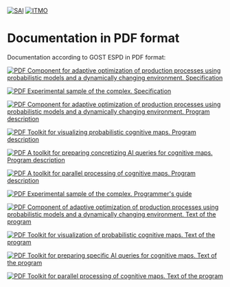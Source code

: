 [![SAI](./media/SAI_badge_flat.svg)](https://sai.itmo.ru/)
[![ITMO](./media/ITMO_badge_flat_rus.svg)](https://en.itmo.ru/en/)

# Documentation in PDF format #

Documentation according to GOST ESPD in PDF format:

[![PDF](https://icons.iconarchive.com/icons/hopstarter/soft-scraps/48/Adobe-PDF-Document-icon.png) Component for adaptive optimization of production processes using probabilistic models and a dynamically changing environment. Specification](specif-komponent.pdf)

[![PDF](https://icons.iconarchive.com/icons/hopstarter/soft-scraps/48/Adobe-PDF-Document-icon.png) Experimental sample of the complex. Specification](specif-obrasec.pdf)

[![PDF](https://icons.iconarchive.com/icons/hopstarter/soft-scraps/48/Adobe-PDF-Document-icon.png) Component for adaptive optimization of production processes using probabilistic models and a dynamically changing environment. Program description](program-description.pdf)

[![PDF](https://icons.iconarchive.com/icons/hopstarter/soft-scraps/48/Adobe-PDF-Document-icon.png) Toolkit for visualizing probabilistic cognitive maps. Program description](program-description-graph-drawer.pdf)

[![PDF](https://icons.iconarchive.com/icons/hopstarter/soft-scraps/48/Adobe-PDF-Document-icon.png) A toolkit for preparing concretizing AI queries for cognitive maps. Program description](program-description-ai-interpreter.pdf)

[![PDF](https://icons.iconarchive.com/icons/hopstarter/soft-scraps/48/Adobe-PDF-Document-icon.png) A toolkit for parallel processing of cognitive maps. Program description](program-description-deploy.pdf)

[![PDF](https://icons.iconarchive.com/icons/hopstarter/soft-scraps/48/Adobe-PDF-Document-icon.png) Experimental sample of the complex. Programmer's guide](programmers-guide.pdf)

[![PDF](https://icons.iconarchive.com/icons/hopstarter/soft-scraps/48/Adobe-PDF-Document-icon.png) Component of adaptive optimization of production processes using probabilistic models and a dynamically changing environment. Text of the program](program-src.pdf)

[![PDF](https://icons.iconarchive.com/icons/hopstarter/soft-scraps/48/Adobe-PDF-Document-icon.png) Toolkit for visualization of probabilistic cognitive maps. Text of the program](program-src-graph-drawer.pdf)

[![PDF](https://icons.iconarchive.com/icons/hopstarter/soft-scraps/48/Adobe-PDF-Document-icon.png) Toolkit for preparing specific AI queries for cognitive maps. Text of the program](program-src-ai-interpreter.pdf)

[![PDF](https://icons.iconarchive.com/icons/hopstarter/soft-scraps/48/Adobe-PDF-Document-icon.png) Toolkit for parallel processing of cognitive maps. Text of the program](program-src-deploy.pdf)
